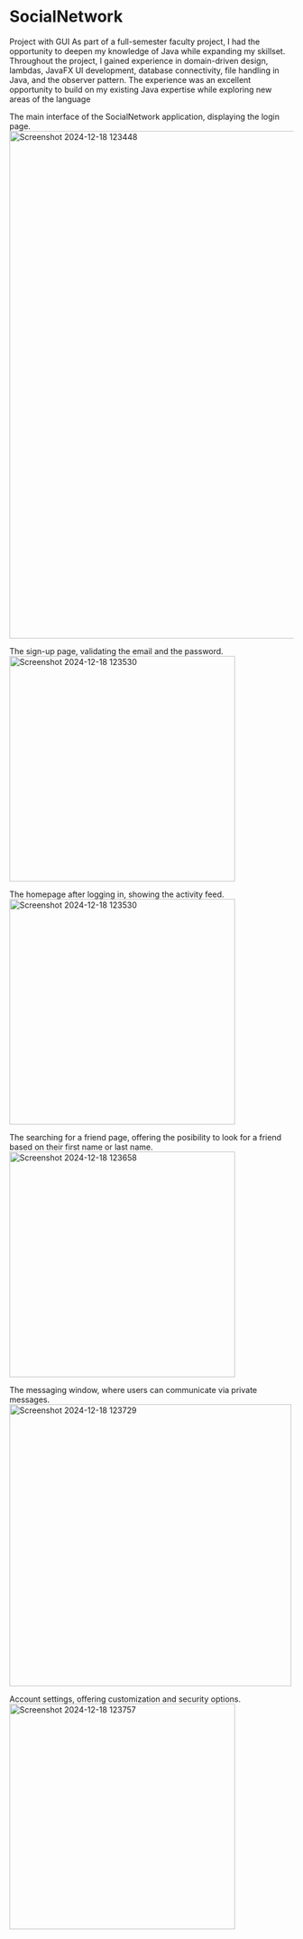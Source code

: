 # SocialNetwork

Project with GUI
  As part of a full-semester faculty project, I had the opportunity to deepen my knowledge of Java while expanding my skillset. Throughout the project, I gained experience in domain-driven design, lambdas, JavaFX UI development, database connectivity, file handling in Java, and the observer pattern. The experience was an excellent opportunity to build on my existing Java expertise while exploring new areas of the language


The main interface of the SocialNetwork application, displaying the login page.
<img src="https://github.com/user-attachments/assets/7608951c-c447-46d4-a593-47fdc2756c32" alt="Screenshot 2024-12-18 123448" width="900px">

The sign-up page, validating the email and the password. <br>
<img src="https://github.com/user-attachments/assets/bafb07ed-b1ed-4951-a10c-508116bb418c" alt="Screenshot 2024-12-18 123530" width="400px">

 The homepage after logging in, showing the activity feed. <br>
<img src="https://github.com/user-attachments/assets/bafb07ed-b1ed-4951-a10c-508116bb418c" alt="Screenshot 2024-12-18 123530" width="400px">

The searching for a friend page, offering the posibility to look for a friend based on their first name or last name.<br>
<img src="https://github.com/user-attachments/assets/79004587-fa32-46f7-b271-97b5cbdcc84a" alt="Screenshot 2024-12-18 123658" width="400px">

The messaging window, where users can communicate via private messages.<br>
<img src="https://github.com/user-attachments/assets/b5a748d1-cde7-483d-b4e2-44e093fd38bc" alt="Screenshot 2024-12-18 123729" width="500px">

Account settings, offering customization and security options.<br>
<img src="https://github.com/user-attachments/assets/5db89721-ba16-4534-b2a3-936365a19feb" alt="Screenshot 2024-12-18 123757" width="400px">

